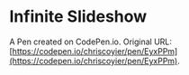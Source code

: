 # Infinite Slideshow

A Pen created on CodePen.io. Original URL: [https://codepen.io/chriscoyier/pen/EyxPPm](https://codepen.io/chriscoyier/pen/EyxPPm).

